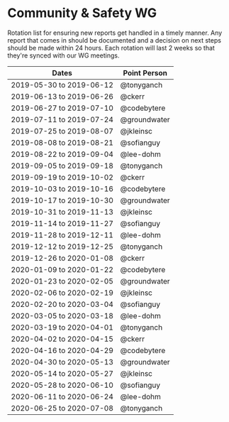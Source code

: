 # Community & Safety WG

Rotation list for ensuring new reports get handled in a timely manner. Any report that comes in should be documented and a decision on next steps should be made within 24 hours. Each rotation will last 2 weeks so that they're synced with our WG meetings.

| Dates | Point Person |
| ------------------------ | ---------- |
| 2019-05-30 to 2019-06-12 | @tonyganch |
| 2019-06-13 to 2019-06-26 | @ckerr |
| 2019-06-27 to 2019-07-10 | @codebytere |
| 2019-07-11 to 2019-07-24 | @groundwater |
| 2019-07-25 to 2019-08-07 | @jkleinsc |
| 2019-08-08 to 2019-08-21 | @sofianguy |
| 2019-08-22 to 2019-09-04 | @lee-dohm |
| 2019-09-05 to 2019-09-18 | @tonyganch |
| 2019-09-19 to 2019-10-02 | @ckerr |
| 2019-10-03 to 2019-10-16 | @codebytere |
| 2019-10-17 to 2019-10-30 | @groundwater |
| 2019-10-31 to 2019-11-13 | @jkleinsc |
| 2019-11-14 to 2019-11-27 | @sofianguy |
| 2019-11-28 to 2019-12-11 | @lee-dohm |
| 2019-12-12 to 2019-12-25 | @tonyganch |
| 2019-12-26 to 2020-01-08 | @ckerr |
| 2020-01-09 to 2020-01-22 | @codebytere |
| 2020-01-23 to 2020-02-05 | @groundwater |
| 2020-02-06 to 2020-02-19 | @jkleinsc |
| 2020-02-20 to 2020-03-04 | @sofianguy |
| 2020-03-05 to 2020-03-18 | @lee-dohm |
| 2020-03-19 to 2020-04-01 | @tonyganch |
| 2020-04-02 to 2020-04-15 | @ckerr |
| 2020-04-16 to 2020-04-29 | @codebytere |
| 2020-04-30 to 2020-05-13 | @groundwater |
| 2020-05-14 to 2020-05-27 | @jkleinsc |
| 2020-05-28 to 2020-06-10 | @sofianguy |
| 2020-06-11 to 2020-06-24 | @lee-dohm |
| 2020-06-25 to 2020-07-08 | @tonyganch |
